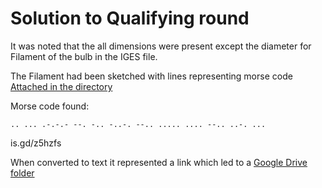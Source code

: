 # Solution to Qualifying round

It was noted that the all dimensions were present except the diameter for Filament of the bulb in the IGES file.

The Filament had been sketched with lines representing morse code [Attached in the directory](Bulb_Filament.png)

Morse code found: 

`.. ... .-.-.- --. -.. -..-. --.. ..... .... --.. ..-. ...`

is.gd/z5hzfs

When converted to text it represented a link which led to a [Google Drive folder](https://is.gd/z5hzfs)
